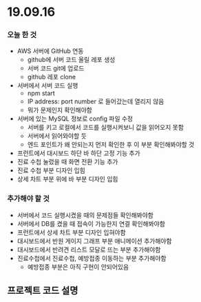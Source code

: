 # 19.09.16



### 오늘 한 것

- AWS 서버에 GitHub 연동
  - github에 서버 코드 올릴 레포 생성
  - 서버 코드 git에 업로드
  - github 레포 clone
- 서버에서 서버 코드 실행
  - npm start
  - IP address: port number 로 들어갔는데 열리지 않음
  - 뭐가 문제인지 확인해야함
- 서버에 있는 MySQL 정보로 config 파일 수정
  - 서버를 키고 로컬에서 코드를 실행시켜보니 값을 읽어오지 못함
  - 서버에서 읽어와야할 듯
  - 엔드 포인트가 왜 안되는지 먼저 확인한 후 이 부분 확인해봐야할 것
- 프런트에서 대시보드 하단 바 하단 고정 기능 추가
- 진료 수첩 눌렀을 때 화면 전환 기능 추가
- 진료 수첩 부분 디자인 입힘
- 상세 차트 부분 위에 바 부분 디자인 입힘



### 추가해야 할 것

- 서버에서 코드 실행시켰을 때의 문제점들 확인해봐야함
- 서버에서 DB를 켰을 때 접속이 가능한지 연결 확인해봐야함
- 프런트에서 상세 차트 부분 디자인 입혀야함
- 대시보드에서 반원 게이지 그래프 부분 애니메이션 추가해야함
- 대시보드에서 반려견 리스트 모달로 뜨는 부분 추가해야함
- 진료수첩에서 진료수첩, 예방접종 이동하는 부분 추가해야함
  - 예방접종 부분은 아직 구현이 안되어있음



## 프로젝트 코드 설명